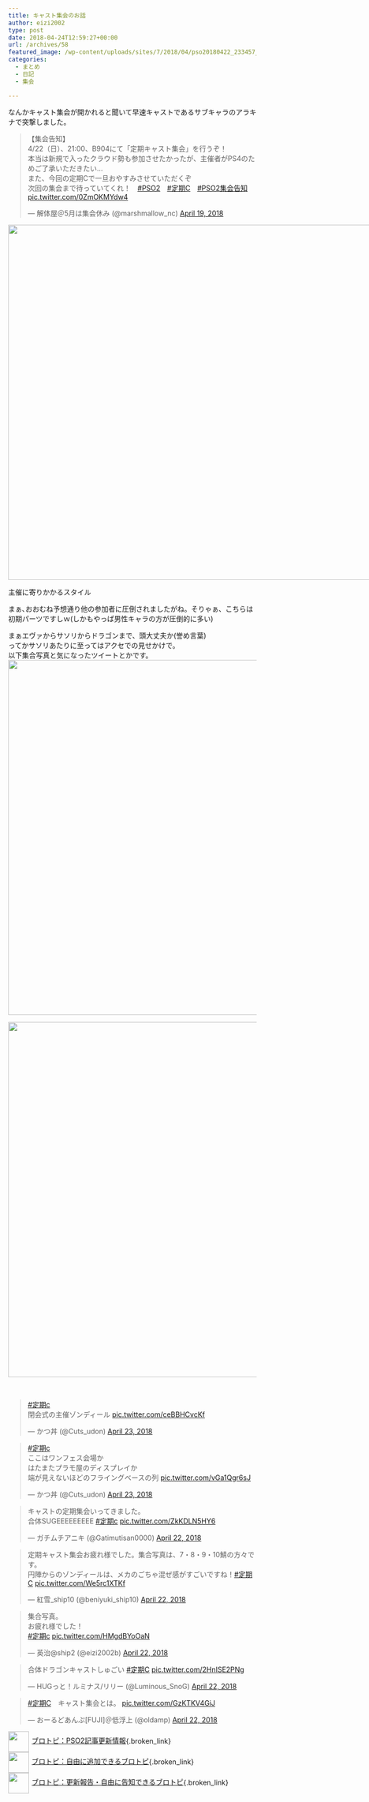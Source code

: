 ```yaml
---
title: キャスト集会のお話
author: eizi2002
type: post
date: 2018-04-24T12:59:27+00:00
url: /archives/58
featured_image: /wp-content/uploads/sites/7/2018/04/pso20180422_233457_005.png
categories:
  - まとめ
  - 日記
  - 集会

---
```

なんかキャスト集会が開かれると聞いて早速キャストであるサブキャラのアラキナで突撃しました。

<blockquote class="twitter-tweet" data-lang="en">
  <p dir="ltr" lang="ja">
    【集会告知】<br /> 4/22（日）、21:00、B904にて「定期キャスト集会」を行うぞ！<br /> 本当は新規で入ったクラウド勢も参加させたかったが、主催者がPS4のためご了承いただきたい…<br /> また、今回の定期Cで一旦おやすみさせていただくぞ<br /> 次回の集会まで待っていてくれ！　<a href="https://twitter.com/hashtag/PSO2?src=hash&ref_src=twsrc%5Etfw">#PSO2</a>　<a href="https://twitter.com/hashtag/%E5%AE%9A%E6%9C%9FC?src=hash&ref_src=twsrc%5Etfw">#定期C</a>　<a href="https://twitter.com/hashtag/PSO2%E9%9B%86%E4%BC%9A%E5%91%8A%E7%9F%A5?src=hash&ref_src=twsrc%5Etfw">#PSO2集会告知</a> <a href="https://t.co/0ZmOKMYdw4">pic.twitter.com/0ZmOKMYdw4</a>
  </p>
  
  <p>
    — 解体屋＠5月は集会休み (@marshmallow_nc) <a href="https://twitter.com/marshmallow_nc/status/986783210364260353?ref_src=twsrc%5Etfw">April 19, 2018</a>
  </p>
</blockquote>



<div id="attachment_59" style="width: 1290px" class="wp-caption alignnone">
  <img aria-describedby="caption-attachment-59" loading="lazy" class="wp-image-59 size-full" src="http://inubousaki-ikkai.kir.jp/eizi2002/pso/wp-content/uploads/sites/7/2018/04/pso20180422_233457_005.png" alt="" width="1280" height="720" srcset="http://inubousaki-ikkai.kir.jp/eizi2002/pso/wp-content/uploads/sites/7/2018/04/pso20180422_233457_005.png 1280w, http://inubousaki-ikkai.kir.jp/eizi2002/pso/wp-content/uploads/sites/7/2018/04/pso20180422_233457_005-300x169.png 300w, http://inubousaki-ikkai.kir.jp/eizi2002/pso/wp-content/uploads/sites/7/2018/04/pso20180422_233457_005-768x432.png 768w, http://inubousaki-ikkai.kir.jp/eizi2002/pso/wp-content/uploads/sites/7/2018/04/pso20180422_233457_005-1024x576.png 1024w" sizes="(max-width: 1280px) 100vw, 1280px" />
  
  <p id="caption-attachment-59" class="wp-caption-text">
    主催に寄りかかるスタイル
  </p>
</div>

まぁ､おおむね予想通り他の参加者に圧倒されましたがね。そりゃぁ、こちらは初期パーツですしｗ(しかもやっぱ男性キャラの方が圧倒的に多い)

まぁエヴァからサソリからドラゴンまで、頭大丈夫か(誉め言葉)  
ってかサソリあたりに至ってはアクセでの見せかけで。  
以下集合写真と気になったツイートとかです。  
<img loading="lazy" class="alignnone wp-image-60 size-full" src="http://inubousaki-ikkai.kir.jp/eizi2002/pso/wp-content/uploads/sites/7/2018/04/pso20180422_234010_007.png" alt="" width="1280" height="720" srcset="http://inubousaki-ikkai.kir.jp/eizi2002/pso/wp-content/uploads/sites/7/2018/04/pso20180422_234010_007.png 1280w, http://inubousaki-ikkai.kir.jp/eizi2002/pso/wp-content/uploads/sites/7/2018/04/pso20180422_234010_007-300x169.png 300w, http://inubousaki-ikkai.kir.jp/eizi2002/pso/wp-content/uploads/sites/7/2018/04/pso20180422_234010_007-768x432.png 768w, http://inubousaki-ikkai.kir.jp/eizi2002/pso/wp-content/uploads/sites/7/2018/04/pso20180422_234010_007-1024x576.png 1024w" sizes="(max-width: 1280px) 100vw, 1280px" /> 

<img loading="lazy" class="alignnone wp-image-61 size-full" src="http://inubousaki-ikkai.kir.jp/eizi2002/pso/wp-content/uploads/sites/7/2018/04/pso20180422_234201_016.png" alt="" width="1280" height="720" srcset="http://inubousaki-ikkai.kir.jp/eizi2002/pso/wp-content/uploads/sites/7/2018/04/pso20180422_234201_016.png 1280w, http://inubousaki-ikkai.kir.jp/eizi2002/pso/wp-content/uploads/sites/7/2018/04/pso20180422_234201_016-300x169.png 300w, http://inubousaki-ikkai.kir.jp/eizi2002/pso/wp-content/uploads/sites/7/2018/04/pso20180422_234201_016-768x432.png 768w, http://inubousaki-ikkai.kir.jp/eizi2002/pso/wp-content/uploads/sites/7/2018/04/pso20180422_234201_016-1024x576.png 1024w" sizes="(max-width: 1280px) 100vw, 1280px" /> 

&nbsp;

<blockquote class="twitter-tweet" data-lang="en">
  <p dir="ltr" lang="ja">
    <a href="https://twitter.com/hashtag/%E5%AE%9A%E6%9C%9Fc?src=hash&ref_src=twsrc%5Etfw">#定期c</a><br /> 閉会式の主催ゾンディール <a href="https://t.co/ceBBHCvcKf">pic.twitter.com/ceBBHCvcKf</a>
  </p>
  
  <p>
    — かつ丼 (@Cuts_udon) <a href="https://twitter.com/Cuts_udon/status/988219964745170950?ref_src=twsrc%5Etfw">April 23, 2018</a>
  </p>
</blockquote>



<blockquote class="twitter-tweet" data-lang="en">
  <p dir="ltr" lang="ja">
    <a href="https://twitter.com/hashtag/%E5%AE%9A%E6%9C%9Fc?src=hash&ref_src=twsrc%5Etfw">#定期c</a><br /> ここはワンフェス会場か<br /> はたまたプラモ屋のディスプレイか<br /> 端が見えないほどのフライングベースの列 <a href="https://t.co/vGa1Qgr6sJ">pic.twitter.com/vGa1Qgr6sJ</a>
  </p>
  
  <p>
    — かつ丼 (@Cuts_udon) <a href="https://twitter.com/Cuts_udon/status/988218102478323713?ref_src=twsrc%5Etfw">April 23, 2018</a>
  </p>
</blockquote>



<blockquote class="twitter-tweet" data-lang="en">
  <p dir="ltr" lang="ja">
    キャストの定期集会いってきました。<br /> 合体SUGEEEEEEEEE <a href="https://twitter.com/hashtag/%E5%AE%9A%E6%9C%9Fc?src=hash&ref_src=twsrc%5Etfw">#定期c</a> <a href="https://t.co/ZkKDLN5HY6">pic.twitter.com/ZkKDLN5HY6</a>
  </p>
  
  <p>
    — ガチムチアニキ (@Gatimutisan0000) <a href="https://twitter.com/Gatimutisan0000/status/988144345848070144?ref_src=twsrc%5Etfw">April 22, 2018</a>
  </p>
</blockquote>



<blockquote class="twitter-tweet" data-lang="en">
  <p dir="ltr" lang="ja">
    定期キャスト集会お疲れ様でした。集合写真は、7・8・9・10鯖の方々です。<br /> 円陣からのゾンディールは、メカのごちゃ混ぜ感がすごいですね！<a href="https://twitter.com/hashtag/%E5%AE%9A%E6%9C%9FC?src=hash&ref_src=twsrc%5Etfw">#定期C</a> <a href="https://t.co/We5rc1XTKf">pic.twitter.com/We5rc1XTKf</a>
  </p>
  
  <p>
    — 紅雪_ship10 (@beniyuki_ship10) <a href="https://twitter.com/beniyuki_ship10/status/988079584691175424?ref_src=twsrc%5Etfw">April 22, 2018</a>
  </p>
</blockquote>



<blockquote class="twitter-tweet" data-lang="en">
  <p dir="ltr" lang="ja">
    集合写真。<br /> お疲れ様でした！<br /> <a href="https://twitter.com/hashtag/%E5%AE%9A%E6%9C%9Fc?src=hash&ref_src=twsrc%5Etfw">#定期c</a> <a href="https://t.co/HMgdBYoOaN">pic.twitter.com/HMgdBYoOaN</a>
  </p>
  
  <p>
    — 英治@ship2 (@eizi2002b) <a href="https://twitter.com/eizi2002b/status/988067844075044864?ref_src=twsrc%5Etfw">April 22, 2018</a>
  </p>
</blockquote>



<blockquote class="twitter-tweet" data-lang="en">
  <p dir="ltr" lang="ja">
    合体ドラゴンキャストしゅごい <a href="https://twitter.com/hashtag/%E5%AE%9A%E6%9C%9FC?src=hash&ref_src=twsrc%5Etfw">#定期C</a> <a href="https://t.co/2HnISE2PNg">pic.twitter.com/2HnISE2PNg</a>
  </p>
  
  <p>
    — HUGっと！ルミナス/リリー (@Luminous_SnoG) <a href="https://twitter.com/Luminous_SnoG/status/988051927484121088?ref_src=twsrc%5Etfw">April 22, 2018</a>
  </p>
</blockquote>



<blockquote class="twitter-tweet" data-lang="en">
  <p dir="ltr" lang="ja">
    <a href="https://twitter.com/hashtag/%E5%AE%9A%E6%9C%9FC?src=hash&ref_src=twsrc%5Etfw">#定期C</a>　キャスト集会とは。 <a href="https://t.co/GzKTKV4GiJ">pic.twitter.com/GzKTKV4GiJ</a>
  </p>
  
  <p>
    — おーるどあんぷ[FUJI]＠低浮上 (@oldamp) <a href="https://twitter.com/oldamp/status/988050310479335424?ref_src=twsrc%5Etfw">April 22, 2018</a>
  </p>
</blockquote>



[<img style="width: 3em !important; height: 3em !important; vertical-align: middle; margin-right: .4em;" src="https://blogcircle.jp/thumb/commu/163/1" />ブロトピ：PSO2記事更新情報][1]{.broken_link}  
[<img style="width: 3em !important; height: 3em !important; vertical-align: middle; margin-right: .4em;" src="https://blogcircle.jp/thumb/commu/583/3" />ブロトピ：自由に追加できるブロトピ][2]{.broken_link}  
[<img style="width: 3em !important; height: 3em !important; vertical-align: middle; margin-right: .4em;" src="https://blogcircle.jp/thumb/commu/677/2" />ブロトピ：更新報告・自由に告知できるブロトピ][3]{.broken_link}

 [1]: https://blogcircle.jp/commu/163/topic/2
 [2]: https://blogcircle.jp/commu/583/topic/6
 [3]: https://blogcircle.jp/commu/677/topic/3